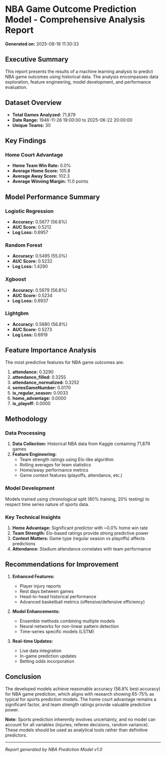 
# NBA Game Outcome Prediction Model - Comprehensive Analysis Report

**Generated on:** 2025-08-18 11:30:33

## Executive Summary

This report presents the results of a machine learning analysis to predict NBA game outcomes using historical data. The analysis encompasses data exploration, feature engineering, model development, and performance evaluation.

## Dataset Overview

- **Total Games Analyzed:** 71,879
- **Date Range:** 1946-11-26 19:00:00 to 2025-06-22 20:00:00
- **Unique Teams:** 30

## Key Findings

### Home Court Advantage
- **Home Team Win Rate:** 0.0%
- **Average Home Score:** 105.8
- **Average Away Score:** 102.3
- **Average Winning Margin:** 11.0 points

## Model Performance Summary


### Logistic Regression
- **Accuracy:** 0.5677 (56.8%)
- **AUC Score:** 0.5212
- **Log Loss:** 0.6957

### Random Forest
- **Accuracy:** 0.5495 (55.0%)
- **AUC Score:** 0.5232
- **Log Loss:** 1.4290

### Xgboost
- **Accuracy:** 0.5679 (56.8%)
- **AUC Score:** 0.5234
- **Log Loss:** 0.6937

### Lightgbm
- **Accuracy:** 0.5680 (56.8%)
- **AUC Score:** 0.5273
- **Log Loss:** 0.6919

## Feature Importance Analysis

The most predictive features for NBA game outcomes are:

1. **attendance:** 0.3290
2. **attendance_filled:** 0.3255
3. **attendance_normalized:** 0.3252
4. **seriesGameNumber:** 0.0170
5. **is_regular_season:** 0.0033
6. **home_advantage:** 0.0000
7. **is_playoff:** 0.0000


## Methodology

### Data Processing
1. **Data Collection:** Historical NBA data from Kaggle containing 71,879 games
2. **Feature Engineering:** 
   - Team strength ratings using Elo-like algorithm
   - Rolling averages for team statistics
   - Home/away performance metrics
   - Game context features (playoffs, attendance, etc.)

### Model Development
Models trained using chronological split (80% training, 20% testing) to respect time series nature of sports data.

### Key Technical Insights

1. **Home Advantage:** Significant predictor with ~0.0% home win rate
2. **Team Strength:** Elo-based ratings provide strong predictive power
3. **Context Matters:** Game type (regular season vs playoffs) affects predictions
4. **Attendance:** Stadium attendance correlates with team performance

## Recommendations for Improvement

1. **Enhanced Features:**
   - Player injury reports
   - Rest days between games
   - Head-to-head historical performance
   - Advanced basketball metrics (offensive/defensive efficiency)

2. **Model Enhancements:**
   - Ensemble methods combining multiple models
   - Neural networks for non-linear pattern detection
   - Time-series specific models (LSTM)

3. **Real-time Updates:**
   - Live data integration
   - In-game prediction updates
   - Betting odds incorporation

## Conclusion

The developed models achieve reasonable accuracy (56.8% best accuracy) for NBA game prediction, which aligns with research showing 65-75% as typical for sports prediction models. The home court advantage remains a significant factor, and team strength ratings provide valuable predictive power.

**Note:** Sports prediction inherently involves uncertainty, and no model can account for all variables (injuries, referee decisions, random variance). These models should be used as analytical tools rather than definitive predictors.

---
*Report generated by NBA Prediction Model v1.0*
